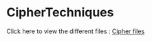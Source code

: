 # CipherTechniques
Click here to view the different files : [Cipher files](/src/main/java/com/cipher/ciphertechniques)
